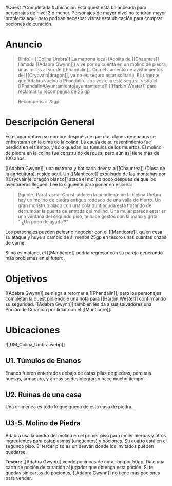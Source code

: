 #Quest #Completada #Ubicación 
Esta quest está balanceada para personajes de nivel 3 o menor. Personajes de mayor nivel no tendrán mayor problema aquí, pero podrían necesitar visitar esta ubicación para comprar pociones de curación.
# Anuncio
>[!info]+ [[Colina Umbra]]
> La matrona local (Acolita de [[Chauntea]] llamada [[Adabra Gwynn]]) vive por su cuenta en un molino de piedra, unas millas al sur de [[Phandalin]]. Con el aumento de avistamientos del [[Cryovain|dragón]], ya no es seguro estar solitaria. Es urgente que Adabra vuelva a Phandalin. Una vez ella esté segura, visita el [[Phandalin#Ayuntamiento|ayuntamiento]] [[Harbin Wester]] para reclamar tu recompensa de 25 gp
> 
> Recompensa: 25gp
# Descripción General
Este lugar obtuvo su nombre después de que dos clanes de enanos se enfrentaran en la cima de la colina. La causa de su resentimiento fue perdida en el tiempo, y sólo quedan los túmulos de los muertos. El molino de piedra en la colina fue construido después, pero aún así tiene más de 100 años. 

[[Adabra Gwynn]], una matrona y boticaria devota a [[Chauntea]] (Diosa de la agricultura), reside aquí. Un [[Manticore]] expulsado de las montañas por [[Cryovain|el dragón blanco]] ataca el molino poco después de que los aventureros lleguen. Lee lo siguiente para poner en escena:
>[!quote] Parafrasear
>Construido en la pendiente de la Colina Umbra hay un molino de piedra antiguo rodeado de una valla de hierro. Un gran monstruo alado con una cola puntiaguda está tratando de derrumbar la puerta de entrada del molino. Una mujer parece estar en una ventana del segundo piso, te hace gestos con la mano y grita:
> 	"¡¿Un poco de ayuda?!"

Los personajes pueden pelear o negociar con el [[Manticore]], quien cesa su ataque y huye a cambio de al menos 25gp en tesoro unas cuantas onzas de carne.

Si no es matado, el [[Manticore]] podría regresar con su pareja generando más problemas en el futuro.
# Objetivos
[[Adabra Gwynn]] se niega a retornar a [[Phandalin]], pero los personajes completan la quest pidiéndole una nota para [[Harbin Wester]] confirmando su seguridad. [[Adabra Gwynn]] también les da a sus salvadores una Poción de Curación por lidiar con el [[Manticore]].
# Ubicaciones
![[DM_Colina_Umbra.webp]]
## U1. Túmulos de Enanos
Enanos fueron enterrados debajo de estas pilas de piedras, pero sus huesos, armadura, y armas se desintegraron hace mucho tiempo.
## U2. Ruinas de una casa
Una chimenea es todo lo que queda de esta casa de piedra.
## U3-5. Molino de Piedra
Adabra usa la piedra del molino en el primer piso para moler hierbas y otros ingredientes para cataplasmas (ungüentos) y pociones. Su cuarto está en el segundo piso. El tercer piso es un desván donde los invitados pueden quedarse.

**Tesoro:** [[Adabra Gwynn]] vende pociones de curación por 50gp. Dale una carta de poción de curación al jugador que obtenga esta poción. Si te quedas sin cartas de pociones, [[Adabra Gwynn]] no tiene más pociones para vender.